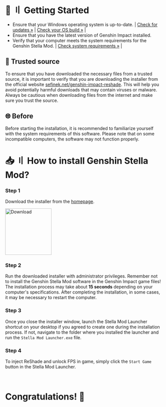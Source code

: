 <!-- [[> SEO
###### Number: 1.8

###### Title: How to use ReShade and FPS Unlock in Genshin? Guide
###### Description: This document provides a comprehensive installation guide for Genshin Stella Mod, which includes ReShade and FPS unlocking. Follow the step-by-step instructions to enhance your Genshin Impact gaming experience. Learn how to install the mod using the InnoSetup installer, ensuring compatibility with various operating systems. Check your PC's specifications to meet the mod's requirements and enjoy new features seamlessly.
###### Tags: genshin stella mod, genshin impact reshade, fps unlock, installation guide, how-to, supported operating systems, pc requirements, trusted source, avoid harmful downloads, beta version, installation process, innosetup installer, step-by-step guide, download instructions, stella mod launcher, desktop shortcut, game launcher, new features, reshade injection, fps boost, game performance, game modifications, stella mod beta, computer specifications, genshin impact modding, game enhancements, trusted installer, download from official website, computer safety, genshin impact mods
###### Canonical: /genshin-impact-reshade/docs?page=installation
]]> -->

# 🚀 〢 Getting Started <!-- {#getting-started} -->
- Ensure that your Windows operating system is up-to-date. | <a href="ms-settings:windowsupdate">Check for updates »</a> | <a href="ms-settings:about">Check your OS build »</a> |
- Ensure that you have the latest version of Genshin Impact installed.
- Verify that your computer meets the system requirements for the Genshin Stella Mod. | <a href="https://sefinek.net/genshin-impact-reshade/docs?page=requirements&referrer=installation">Check system requirements »</a> |

## 🔑 Trusted source <!-- {#trusted-source} -->
To ensure that you have downloaded the necessary files from a trusted source, it is important to verify that you are downloading the installer from the official website [sefinek.net/genshin-impact-reshade](https://sefinek.net/genshin-impact-reshade?referrer=installation).
This will help you avoid potentially harmful downloads that may contain viruses or malware. Always be cautious when downloading files from the internet and make sure you trust the source.

## 🌐 Before <!-- {#before-the-installation} -->
Before starting the installation, it is recommended to familiarize yourself with the system requirements of this software. Please note that on some incompatible computers, the software may not function properly.


# 📥 〢 How to install Genshin Stella Mod? <!-- {#stella-mod-installation} -->
### Step 1 <!-- {#step-1} -->
Download the installer from the [homepage](https://sefinek.net/genshin-impact-reshade).

<div class="mafumafu-container">
    <div class="top-images">
        <a href="https://sefinek.net/genshin-impact-reshade/download?referrer=installation&time=undefined" target="_blank" title="Download Stella Mod"><img src="https://sefinek.net/images/stella/mafumafu/download.png" alt="Download" height="148px"></a>
    </div>
</div>

### Step 2 <!-- {#step-2} -->
Run the downloaded installer with administrator privileges. Remember not to install the Genshin Stella Mod software in the Genshin Impact game files!<br>
The installation process may take about **15 seconds** depending on your computer's specifications.
After completing the installation, in some cases, it may be necessary to restart the computer.

### Step 3 <!-- {#step-3} -->
Once you close the installer window, launch the Stella Mod Launcher shortcut on your desktop if you agreed to create one during the installation process. If not, navigate to the folder where you installed the launcher and run the `Stella Mod Launcher.exe` file.

### Step 4 <!-- {#step-4} -->
To inject ReShade and unlock FPS in game, simply click the `Start Game` button in the Stella Mod Launcher.


<br>

# Congratulations! 🎉